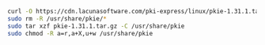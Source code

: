﻿```sh
curl -O https://cdn.lacunasoftware.com/pki-express/linux/pkie-1.31.1.tar.gz
sudo rm -R /usr/share/pkie/*
sudo tar xzf pkie-1.31.1.tar.gz -C /usr/share/pkie
sudo chmod -R a=r,a+X,u+w /usr/share/pkie
```
